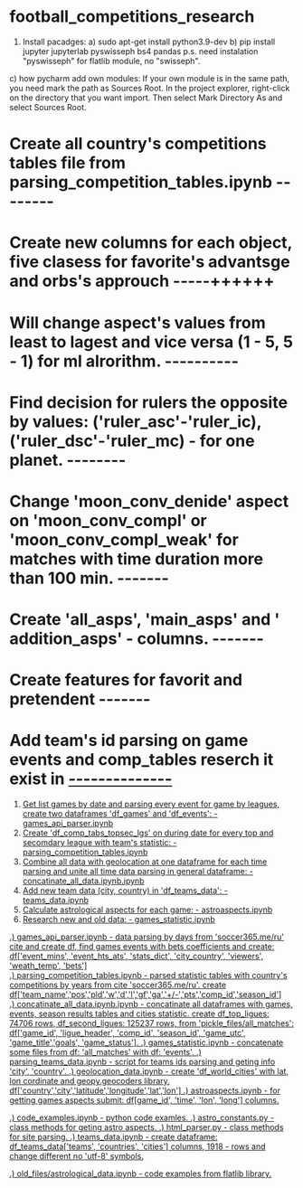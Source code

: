 # football_competitions_research
1) Install pacadges:
a) sudo apt-get install python3.9-dev
b) pip install jupyter jupyterlab pyswisseph bs4 pandas
    p.s. need instalation "pyswisseph" for flatlib module, no "swisseph". 

c) how pycharm add own modules:
    If your own module is in the same path, you need mark the path as Sources Root. In the project explorer, 
    right-click on the directory that you want import. Then select Mark Directory As and select Sources Root.

# Create all country's competitions tables file from parsing_competition_tables.ipynb  --------
# Create new columns for each object, five clasess for favorite's advantsge and orbs's approuch  -----++++++
# Will change aspect's values from least to lagest and vice versa (1 - 5, 5 - 1) for ml alrorithm. ----------
# Find decision for rulers the opposite by values: ('ruler_asc'-'ruler_ic), ('ruler_dsc'-'ruler_mc) - for one planet. --------
# Change 'moon_conv_denide' aspect on 'moon_conv_compl' or 'moon_conv_compl_weak' for matches with time duration more than 100 min. -------
# Create 'all_asps', 'main_asps' and ' addition_asps' - columns. -------
# Create features for favorit and pretendent -------


# Add team's id parsing on game events and comp_tables reserch it exist in <a href = "/clubs/453/">--------------

1) Get list games by date and parsing every event for game by leagues, create two dataframes 'df_games' and 'df_events': - games_api_parser.ipynb 
2) Create 'df_comp_tabs_topsec_lgs' on during date for every top and secomdary league with team's statistic: - parsing_competition_tables.ipynb
3) Combine all data with geolocation at one dataframe for each time parsing and unite all time data parsing in general dataframe: -     concatinate_all_data.ipynb.ipynb
4) Add new team data (city, country) in 'df_teams_data': - teams_data.ipynb
4) Calculate astrological aspects for each game: - astroaspects.ipynb
5) Research new and old data: - games_statistic.ipynb 

.)
games_api_parser.ipynb           - data parsing by days from 'soccer365.me/ru' cite and create df, find games events with bets coefficients and create: 
                                   df['event_mins', 'event_hts_ats', 'stats_dict', 'city_country', 'viewers', 'weath_temp', 'bets']  
.)
parsing_competition_tables.ipynb - parsed statistic tables with country's competitions by years from cite 'soccer365.me/ru'.
                                   create df['team_name','pos','pld','w','d','l','gf','ga','+/-','pts','comp_id','season_id']         
.)
concatinate_all_data.ipynb.ipynb - concatinate all dataframes with games, events, season results tables and cities statistic.
                                   create df_top_ligues: 74706 rows, df_second_ligues: 125237 rows, from 'pickle_files/all_matches': 
                                   df['game_id', 'ligue_header', 'comp_id', 'season_id', 'game_utc', 'game_title','goals', 'game_status'].
.)
games_statistic.ipynb            - concatenate some files from df: 'all_matches' with df: 'events'.
.)
parsing_teams_data.ipynb          - script for teams ids parsing and geting info 'city', 'country'.
.)
geolocation_data.ipynb           - create 'df_world_cities' with lat, lon cordinate and geopy.geocoders library.
                                   df['country','city','latitude','longitude','lat','lon']
.) 
astroaspects.ipynb               - for getting games aspects submit: df[game_id', 'time', 'lon', 'long'] columns.

  
.)
code_examples.ipynb              - python code examles.
.)
astro_constants.py               - class methods for geting astro aspects.
.)
html_parser.py                   - class methods for site parsing.
.)
teams_data.ipynb                 - create dataframe: df_teams_data['teams', 'countries', 'cities'] columns, 
                                   1918 - rows and change different no 'utf-8' symbols.


.)
old_files/astrological_data.ipynb - code examples from flatlib library.




